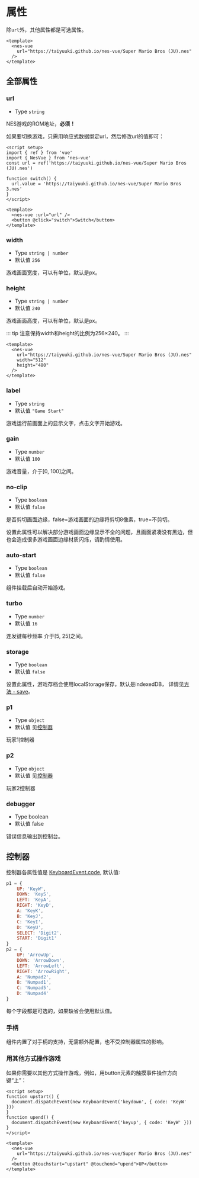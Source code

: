 # 属性

除`url`外，其他属性都是可选属性。

```vue
<template>
  <nes-vue
    url="https://taiyuuki.github.io/nes-vue/Super Mario Bros (JU).nes"
  />
</template>
```

## 全部属性

### url

* Type `string`

NES游戏的ROM地址，**必须！**

如果要切换游戏，只需用响应式数据绑定url，然后修改url的值即可：

```vue
<script setup>
import { ref } from 'vue'
import { NesVue } from 'nes-vue'
const url = ref('https://taiyuuki.github.io/nes-vue/Super Mario Bros (JU).nes')

function switch() {
  url.value = 'https://taiyuuki.github.io/nes-vue/Super Mario Bros 3.nes'
}
</script>

<template>
  <nes-vue :url="url" />
  <button @click="switch">Switch</button>
</template>
```

### width

* Type `string | number`
* 默认值 `256`

游戏画面宽度，可以有单位，默认是px。

### height

* Type `string | number`
* 默认值 `240`

游戏画面高度，可以有单位，默认是px。

::: tip
注意保持width和height的比例为256×240。
:::

```vue
<template>
  <nes-vue
    url="https://taiyuuki.github.io/nes-vue/Super Mario Bros (JU).nes"
    width="512"
    height="480"
  />
</template>
```

### label

* Type `string`
* 默认值  `"Game Start"`

游戏运行前画面上的显示文字，点击文字开始游戏。

### gain

* Type `number`
* 默认值  `100`

游戏音量，介于[0, 100]之间。

### no-clip

* Type `boolean`
* 默认值  `false`

是否剪切画面边缘，false=游戏画面的边缘将剪切8像素，true=不剪切。

设置此属性可以解决部分游戏画面边缘显示不全的问题，且画面紧凑没有黑边，但也会造成很多游戏画面边缘材质闪烁，请酌情使用。

### auto-start

* Type `boolean`
* 默认值  `false`

组件挂载后自动开始游戏。

### turbo

* Type `number`
* 默认值 `16`

连发键每秒频率 介于[5, 25]之间。

### storage

* Type `boolean`
* 默认值 `false`

设置此属性，游戏存档会使用localStorage保存，默认是indexedDB， 详情见[方法 - save](/zh/guide/methods#save)。

### p1

* Type `object`
* 默认值  见[控制器](#控制器)

玩家1控制器

### p2

* Type `object`
* 默认值  见[控制器](#控制器)

玩家2控制器

### debugger

* Type boolean
* 默认值  false

错误信息输出到控制台。

## 控制器

控制器各属性值是 [KeyboardEvent.code](https://developer.mozilla.org/en-US/docs/Web/API/KeyboardEvent/code), 默认值: 

```js
p1 = {
    UP: 'KeyW',
    DOWN: 'KeyS',
    LEFT: 'KeyA',
    RIGHT: 'KeyD',
    A: 'KeyK',
    B: 'KeyJ',
    C: 'KeyI',
    D: 'KeyU',
    SELECT: 'Digit2',
    START: 'Digit1'
}
p2 = {
    UP: 'ArrowUp',
    DOWN: 'ArrowDown',
    LEFT: 'ArrowLeft',
    RIGHT: 'ArrowRight',
    A: 'Numpad2',
    B: 'Numpad1',
    C: 'Numpad5',
    D: 'Numpad4'
}
```

每个字段都是可选的，如果缺省会使用默认值。

### 手柄

组件内置了对手柄的支持，无需额外配置，也不受控制器属性的影响。

### 用其他方式操作游戏

如果你需要以其他方式操作游戏，例如，用button元素的触摸事件操作方向键“上”：

```vue
<script setup>
function upstart() {
  document.dispatchEvent(new KeyboardEvent('keydown', { code: 'KeyW' }))
}
function upend() {
  document.dispatchEvent(new KeyboardEvent('keyup', { code: 'KeyW' }))
}
</script>

<template>
  <nes-vue
    url="https://taiyuuki.github.io/nes-vue/Super Mario Bros (JU).nes"
  />
  <button @touchstart="upstart" @touchend="upend">UP</button>
</template>
```